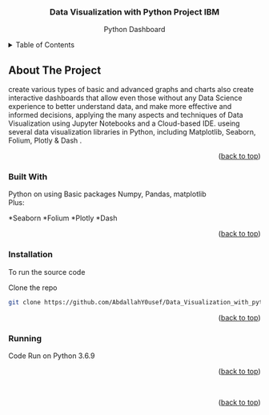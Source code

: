 <div align="center">
  <h3 align="center">Data Visualization with Python Project IBM</h3>
  <p align="center">
    Python Dashboard
    <br />
  </p>
</div>



<!-- TABLE OF CONTENTS -->
<details>
  <summary>Table of Contents</summary>
  <ol>
    <li>
      <a href="#about-the-project">About The Project</a>
      <ul>
        <li><a href="#built-with">Built With</a></li>
      </ul>
    </li>
    <li>
      <a href="#getting-started">Getting Started</a>
      <ul>
        <li><a href="#installation">Installation</a></li>
      </ul>
    </li>
    <li>
      <a href="#Running">Running</a>
    </li>
  </ol>
</details>



<!-- ABOUT THE PROJECT -->
## About The Project

create various types of basic and advanced graphs and charts also create interactive dashboards that allow even those without any Data Science experience to better understand data, and make more effective and informed decisions, applying  the many aspects and techniques of Data Visualization using Jupyter Notebooks and a Cloud-based IDE. useing several data visualization libraries in Python, including Matplotlib, Seaborn, Folium, Plotly & Dash . <br>



<p align="right">(<a href="#top">back to top</a>)</p>



### Built With

Python on using Basic packages Numpy, Pandas, matplotlib <br> Plus:

*Seaborn 
*Folium 
*Plotly 
*Dash

<p align="right">(<a href="#top">back to top</a>)</p>


### Installation

To run the source code 

Clone the repo
   ```sh
   git clone https://github.com/AbdallahY0usef/Data_Visualization_with_python_Project_IBM_Coursera.git
   ```

<p align="right">(<a href="#top">back to top</a>)</p>

### Running

Code Run on Python 3.6.9 <br>
<p align="right">(<a href="#top">back to top</a>)</p>


<br> 

<p align="right">(<a href="#top">back to top</a>)</p>
 
